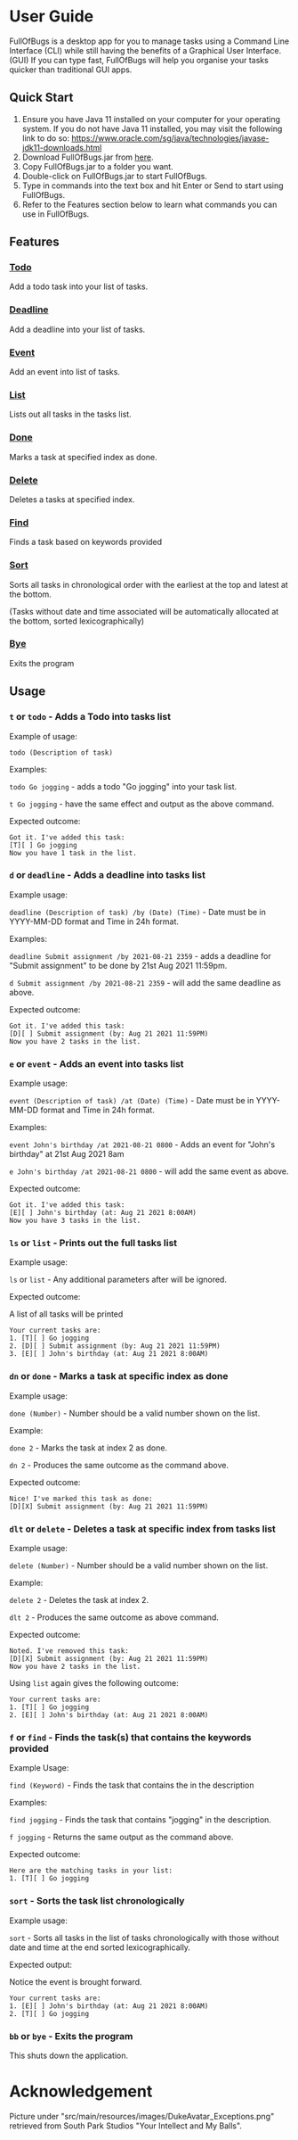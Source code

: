 # User Guide

FullOfBugs is a desktop app for you to manage tasks using a Command Line Interface (CLI) while still having the benefits of a Graphical User Interface. (GUI) If you can type fast, FullOfBugs will help you organise your tasks quicker than traditional GUI apps.

## Quick Start

1. Ensure you have Java 11 installed on your computer for your operating system. If you do not have Java 11 installed, you may visit the following link to do so: https://www.oracle.com/sg/java/technologies/javase-jdk11-downloads.html
2. Download FullOfBugs.jar from [here](https://github.com/XXJJXJ/ip/releases).
3. Copy FullOfBugs.jar to a folder you want.
4. Double-click on FullOfBugs.jar to start FullOfBugs.
5. Type in commands into the text box and hit Enter or Send to start using FullOfBugs.
6. Refer to the Features section below to learn what commands you can use in FullOfBugs.

## Features 

### [Todo](#t-or-todo---adds-a-todo-into-tasks-list)

Add a todo task into your list of tasks.

### [Deadline](#d-or-deadline---adds-a-deadline-into-tasks-list)

Add a deadline into your list of tasks.

### [Event](#e-or-event---adds-an-event-into-tasks-list)

Add an event into list of tasks.

### [List](#ls-or-list---prints-out-the-full-tasks-list)

Lists out all tasks in the tasks list.

### [Done](#dn-or-done---marks-a-task-at-specific-index-as-done)

Marks a task at specified index as done.

### [Delete](#dlt-or-delete---deletes-a-task-at-specific-index-from-tasks-list)

Deletes a tasks at specified index.

### [Find](#f-or-find---finds-the-tasks-that-contains-the-keywords-provided)

Finds a task based on keywords provided

### [Sort](#sort---sorts-the-task-list-chronologically)

Sorts all tasks in chronological order with the earliest at the top and latest at the bottom.

(Tasks without date and time associated will be automatically allocated at the bottom, sorted lexicographically)


### [Bye](#bb-or-bye---exits-the-program)

Exits the program


## Usage

### `t` or `todo` - Adds a Todo into tasks list 

Example of usage: 

`todo (Description of task)`

Examples:

`todo Go jogging` - adds a todo "Go jogging" into your task list.

`t Go jogging` - have the same effect and output as the above command.

Expected outcome:

```
Got it. I've added this task:
[T][ ] Go jogging
Now you have 1 task in the list.
```

### `d` or `deadline` - Adds a deadline into tasks list

Example usage:

`deadline (Description of task) /by (Date) (Time)` - Date must be in YYYY-MM-DD format and Time in 24h format.

Examples:

`deadline Submit assignment /by 2021-08-21 2359` - adds a deadline for "Submit assignment"
to be done by 21st Aug 2021 11:59pm.

`d Submit assignment /by 2021-08-21 2359` - will add the same deadline as above.

Expected outcome:

```
Got it. I've added this task:
[D][ ] Submit assignment (by: Aug 21 2021 11:59PM)
Now you have 2 tasks in the list.
```



### `e` or `event` - Adds an event into tasks list

Example usage:

`event (Description of task) /at (Date) (Time)` - Date must be in YYYY-MM-DD format and Time in 24h format.

Examples:

`event John's birthday /at 2021-08-21 0800` - Adds an event for "John's birthday" at 21st Aug 2021 8am

`e John's birthday /at 2021-08-21 0800` - will add the same event as above.

Expected outcome:

```
Got it. I've added this task:
[E][ ] John's birthday (at: Aug 21 2021 8:00AM)
Now you have 3 tasks in the list.
```

### `ls` or `list` - Prints out the full tasks list

Example usage:

`ls` or `list` - Any additional parameters after will be ignored.

Expected outcome:

A list of all tasks will be printed
```
Your current tasks are:
1. [T][ ] Go jogging
2. [D][ ] Submit assignment (by: Aug 21 2021 11:59PM)
3. [E][ ] John's birthday (at: Aug 21 2021 8:00AM)
```


### `dn` or `done` - Marks a task at specific index as done

Example usage:

`done (Number)` - Number should be a valid number shown on the list.

Example:

`done 2` - Marks the task at index 2 as done.

`dn 2` - Produces the same outcome as the command above.

Expected outcome:

```
Nice! I've marked this task as done:
[D][X] Submit assignment (by: Aug 21 2021 11:59PM)
```

### `dlt` or `delete` - Deletes a task at specific index from tasks list

Example usage:

`delete (Number)` - Number should be a valid number shown on the list.

Example:

`delete 2` - Deletes the task at index 2.

`dlt 2` - Produces the same outcome as above command.

Expected outcome:

```
Noted. I've removed this task:
[D][X] Submit assignment (by: Aug 21 2021 11:59PM)
Now you have 2 tasks in the list.
```

Using `list` again gives the following outcome:

```
Your current tasks are:
1. [T][ ] Go jogging
2. [E][ ] John's birthday (at: Aug 21 2021 8:00AM)
```

### `f` or `find` - Finds the task(s) that contains the keywords provided

Example Usage:

`find (Keyword)` - Finds the task that contains the <Keyword> in the description 

Examples: 

`find jogging` - Finds the task that contains "jogging" in the description.

`f jogging` - Returns the same output as the command above.

Expected outcome:

```
Here are the matching tasks in your list:
1. [T][ ] Go jogging
```

### `sort` - Sorts the task list chronologically

Example usage:

`sort` - Sorts all tasks in the list of tasks chronologically with those without date and time at the end sorted lexicographically.

Expected output:

Notice the event is brought forward.

```
Your current tasks are:
1. [E][ ] John's birthday (at: Aug 21 2021 8:00AM)
2. [T][ ] Go jogging
```

### `bb` or `bye` - Exits the program

This shuts down the application.


# Acknowledgement

Picture under "src/main/resources/images/DukeAvatar_Exceptions.png" retrieved from
South Park Studios "Your Intellect and My Balls".
